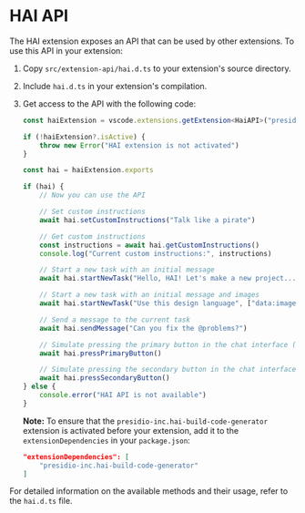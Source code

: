 # HAI API

The HAI extension exposes an API that can be used by other extensions. To use this API in your extension:

1. Copy `src/extension-api/hai.d.ts` to your extension's source directory.
2. Include `hai.d.ts` in your extension's compilation.
3. Get access to the API with the following code:

    ```ts
    const haiExtension = vscode.extensions.getExtension<HaiAPI>("presidio-inc.hai-build-code-generator")

    if (!haiExtension?.isActive) {
    	throw new Error("HAI extension is not activated")
    }

    const hai = haiExtension.exports

    if (hai) {
    	// Now you can use the API

    	// Set custom instructions
    	await hai.setCustomInstructions("Talk like a pirate")

    	// Get custom instructions
    	const instructions = await hai.getCustomInstructions()
    	console.log("Current custom instructions:", instructions)

    	// Start a new task with an initial message
    	await hai.startNewTask("Hello, HAI! Let's make a new project...")

    	// Start a new task with an initial message and images
    	await hai.startNewTask("Use this design language", ["data:image/webp;base64,..."])

    	// Send a message to the current task
    	await hai.sendMessage("Can you fix the @problems?")

    	// Simulate pressing the primary button in the chat interface (e.g. 'Save' or 'Proceed While Running')
    	await hai.pressPrimaryButton()

    	// Simulate pressing the secondary button in the chat interface (e.g. 'Reject')
    	await hai.pressSecondaryButton()
    } else {
    	console.error("HAI API is not available")
    }
    ```

    **Note:** To ensure that the `presidio-inc.hai-build-code-generator` extension is activated before your extension, add it to the `extensionDependencies` in your `package.json`:

    ```json
    "extensionDependencies": [
        "presidio-inc.hai-build-code-generator"
    ]
    ```

For detailed information on the available methods and their usage, refer to the `hai.d.ts` file.
